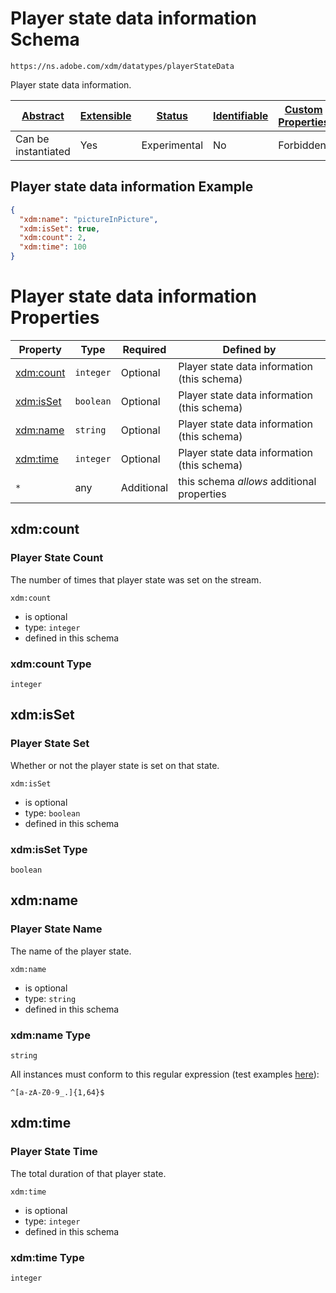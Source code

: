 
# Player state data information Schema

```
https://ns.adobe.com/xdm/datatypes/playerStateData
```

Player state data information.

| [Abstract](../../abstract.md) | [Extensible](../../extensions.md) | [Status](../../status.md) | [Identifiable](../../id.md) | [Custom Properties](../../extensions.md) | [Additional Properties](../../extensions.md) | Defined In |
|-------------------------------|-----------------------------------|---------------------------|-----------------------------|------------------------------------------|----------------------------------------------|------------|
| Can be instantiated | Yes | Experimental | No | Forbidden | Permitted | [datatypes/playerstatedata.schema.json](datatypes/playerstatedata.schema.json) |

## Player state data information Example
```json
{
  "xdm:name": "pictureInPicture",
  "xdm:isSet": true,
  "xdm:count": 2,
  "xdm:time": 100
}
```

# Player state data information Properties

| Property | Type | Required | Defined by |
|----------|------|----------|------------|
| [xdm:count](#xdmcount) | `integer` | Optional | Player state data information (this schema) |
| [xdm:isSet](#xdmisset) | `boolean` | Optional | Player state data information (this schema) |
| [xdm:name](#xdmname) | `string` | Optional | Player state data information (this schema) |
| [xdm:time](#xdmtime) | `integer` | Optional | Player state data information (this schema) |
| `*` | any | Additional | this schema *allows* additional properties |

## xdm:count
### Player State Count

The number of times that player state was set on the stream.

`xdm:count`
* is optional
* type: `integer`
* defined in this schema

### xdm:count Type


`integer`






## xdm:isSet
### Player State Set

Whether or not the player state is set on that state.

`xdm:isSet`
* is optional
* type: `boolean`
* defined in this schema

### xdm:isSet Type


`boolean`





## xdm:name
### Player State Name

The name of the player state.

`xdm:name`
* is optional
* type: `string`
* defined in this schema

### xdm:name Type


`string`


All instances must conform to this regular expression 
(test examples [here](https://regexr.com/?expression=%5E%5Ba-zA-Z0-9_.%5D%7B1%2C64%7D%24)):
```regex
^[a-zA-Z0-9_.]{1,64}$
```






## xdm:time
### Player State Time

The total duration of that player state.

`xdm:time`
* is optional
* type: `integer`
* defined in this schema

### xdm:time Type


`integer`





